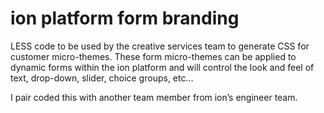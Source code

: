 # ion platform form branding

LESS code to be used by the creative services team to generate CSS for customer micro-themes. These form micro-themes can be applied to dynamic forms within the ion platform and will control the look and feel of text, drop-down, slider, choice groups, etc… 

I pair coded this with another team member from ion’s engineer team.
